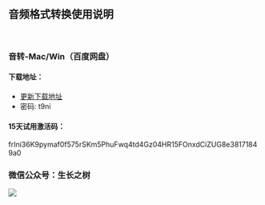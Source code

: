 
## 音频格式转换使用说明
<br>

### 音转-Mac/Win（百度网盘）

#### 下载地址：
- [更新下载地址]( https://pan.baidu.com/s/1jTd2fQn-BYXvRZ-tWvy0zw)
- 密码: t9ni

#### 15天试用激活码：
<g>frIni36K9pymaf0f575rSKm5PhuFwq4td4Gz04HR15FOnxdCiZUG8e38171849a0

### 微信公众号：生长之树
![](https://jasonmin.github.io/newsky/assets/qrcode_for.jpg)



<head>
    <link rel="stylesheet" type="text/css" href="style.css">
</head>